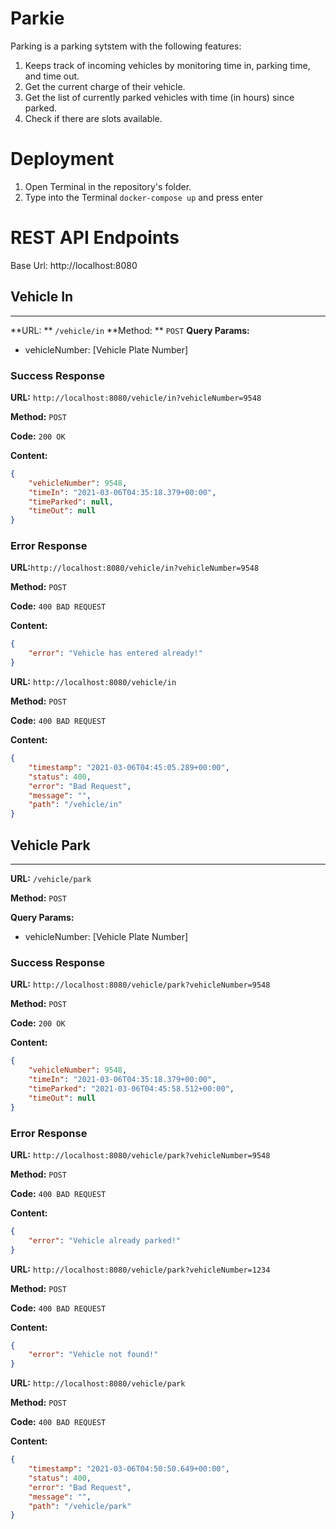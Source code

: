 # Parkie
Parking is a parking sytstem with the following features:
1. Keeps track of incoming vehicles by monitoring time in, parking time, and time out.
2. Get the current charge of their vehicle.
3. Get the list of currently parked vehicles with time (in hours) since parked.
4. Check if there are slots available. 

# Deployment
1. Open Terminal in the repository's folder.
2. Type into the Terminal ```docker-compose up``` and press enter

# REST API Endpoints
Base Url: http://localhost:8080

## Vehicle In

------------


**URL: ** ```/vehicle/in```
**Method: ** ```POST```
**Query Params:**
- vehicleNumber: [Vehicle Plate Number]

### Success Response
**URL:**  ```http://localhost:8080/vehicle/in?vehicleNumber=9548```

**Method:** ```POST```


**Code:** ```200 OK```

**Content:**

```json
{
    "vehicleNumber": 9548,
    "timeIn": "2021-03-06T04:35:18.379+00:00",
    "timeParked": null,
    "timeOut": null
}
```


### Error Response
**URL:**```http://localhost:8080/vehicle/in?vehicleNumber=9548```

**Method:** ```POST```

**Code:** ```400 BAD REQUEST```

**Content:**
```json
{
    "error": "Vehicle has entered already!"
}
```

**URL:** ```http://localhost:8080/vehicle/in```

**Method:** ```POST```

**Code:** ```400 BAD REQUEST```

**Content:**
```json
{
    "timestamp": "2021-03-06T04:45:05.289+00:00",
    "status": 400,
    "error": "Bad Request",
    "message": "",
    "path": "/vehicle/in"
}
```





## Vehicle Park

------------


**URL:** ```/vehicle/park```

**Method:** ```POST```

**Query Params:**
- vehicleNumber: [Vehicle Plate Number]

### Success Response
**URL:** ```http://localhost:8080/vehicle/park?vehicleNumber=9548```

**Method:** ```POST```

**Code:** ```200 OK```

**Content:**
```json
{
    "vehicleNumber": 9548,
    "timeIn": "2021-03-06T04:35:18.379+00:00",
    "timeParked": "2021-03-06T04:45:58.512+00:00",
    "timeOut": null
}
```


### Error Response
**URL:** ```http://localhost:8080/vehicle/park?vehicleNumber=9548```

**Method:** ```POST```

**Code:** ```400 BAD REQUEST```

**Content:**
```json
{
    "error": "Vehicle already parked!"
}
```

**URL:** ```http://localhost:8080/vehicle/park?vehicleNumber=1234```

**Method:** ```POST```

**Code:** ```400 BAD REQUEST```

**Content:**
```json
{
    "error": "Vehicle not found!"
}
```

**URL:** ```http://localhost:8080/vehicle/park```

**Method:** ```POST```

**Code:** ```400 BAD REQUEST```

**Content:**
```json
{
    "timestamp": "2021-03-06T04:50:50.649+00:00",
    "status": 400,
    "error": "Bad Request",
    "message": "",
    "path": "/vehicle/park"
}
```
